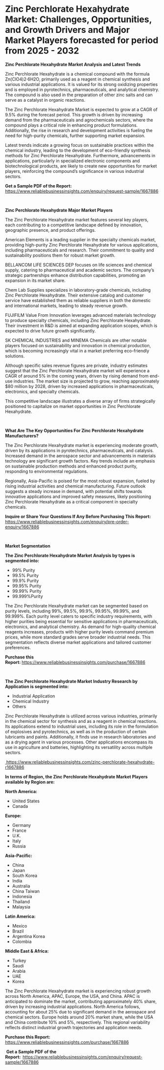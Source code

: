 <p><h1>Zinc Perchlorate Hexahydrate Market: Challenges, Opportunities, and Growth Drivers and Major Market Players forecasted for period from 2025 - 2032</h1></p><p><strong>Zinc Perchlorate Hexahydrate Market Analysis and Latest Trends</strong></p>
<p><p>Zinc Perchlorate Hexahydrate is a chemical compound with the formula Zn(ClO4)2·6H2O, primarily used as a reagent in chemical synthesis and various industrial applications. It is valued for its strong oxidizing properties and is employed in pyrotechnics, pharmaceuticals, and analytical chemistry. The compound is also used in the preparation of other zinc salts and can serve as a catalyst in organic reactions.</p><p>The Zinc Perchlorate Hexahydrate Market is expected to grow at a CAGR of 9.5% during the forecast period. This growth is driven by increasing demand from the pharmaceuticals and agrochemicals sectors, where the compound plays a critical role in enhancing product formulations. Additionally, the rise in research and development activities is fueling the need for high-purity chemicals, further supporting market expansion.</p><p>Latest trends indicate a growing focus on sustainable practices within the chemical industry, leading to the development of eco-friendly synthesis methods for Zinc Perchlorate Hexahydrate. Furthermore, advancements in applications, particularly in specialized electronic components and biotechnological products, are likely to create new opportunities for market players, reinforcing the compound’s significance in various industrial sectors.</p></p>
<p><strong>Get a Sample PDF of the Report:&nbsp;</strong> <a href="https://www.reliablebusinessinsights.com/enquiry/request-sample/1667886?utm_campaign=100&utm_medium=2&utm_source=Github&utm_content=ia&utm_term=18042025&utm_id=zinc-perchlorate-hexahydrate">https://www.reliablebusinessinsights.com/enquiry/request-sample/1667886</a></p>
<p>&nbsp;</p>
<p><strong>Zinc Perchlorate Hexahydrate Major Market Players</strong></p>
<p><p>The Zinc Perchlorate Hexahydrate market features several key players, each contributing to a competitive landscape defined by innovation, geographic presence, and product offerings. </p><p>American Elements is a leading supplier in the specialty chemicals market, providing high-purity Zinc Perchlorate Hexahydrate for various applications, including pharmaceuticals and research. Their commitment to quality and sustainability positions them for robust market growth. </p><p>BELLANCOM LIFE SCIENCES DEP focuses on life sciences and chemical supply, catering to pharmaceutical and academic sectors. The company’s strategic partnerships enhance distribution capabilities, promoting an expansion in its market share.</p><p>Chem Lab Supplies specializes in laboratory-grade chemicals, including Zinc Perchlorate Hexahydrate. Their extensive catalog and customer service have established them as reliable suppliers in both the domestic and international markets, leading to steady revenue growth.</p><p>FUJIFILM Value From Innovation leverages advanced materials technology to produce specialty chemicals, including Zinc Perchlorate Hexahydrate. Their investment in R&D is aimed at expanding application scopes, which is expected to drive future growth significantly.</p><p>SK CHEMICAL INDUSTRIES and MINEMA Chemicals are other notable players focused on sustainability and innovation in chemical production, which is becoming increasingly vital in a market preferring eco-friendly solutions.</p><p>Although specific sales revenue figures are private, industry estimates suggest that the Zinc Perchlorate Hexahydrate market will experience a CAGR of around 5% in the coming years, driven by rising demand from end-use industries. The market size is projected to grow, reaching approximately $80 million by 2028, driven by increased applications in pharmaceuticals, electronics, and specialty chemicals. </p><p>This competitive landscape illustrates a diverse array of firms strategically positioned to capitalize on market opportunities in Zinc Perchlorate Hexahydrate.</p></p>
<p>&nbsp;</p>
<p><strong>What Are The Key Opportunities For Zinc Perchlorate Hexahydrate Manufacturers?</strong></p>
<p><p>The Zinc Perchlorate Hexahydrate market is experiencing moderate growth, driven by its applications in pyrotechnics, pharmaceuticals, and catalysis. Increased demand in the aerospace sector and advancements in materials technology are significant growth factors. Key trends include an emphasis on sustainable production methods and enhanced product purity, responding to environmental regulations. </p><p>Regionally, Asia-Pacific is poised for the most robust expansion, fueled by rising industrial activities and chemical manufacturing. Future outlook suggests a steady increase in demand, with potential shifts towards innovative applications and improved safety measures, likely positioning Zinc Perchlorate Hexahydrate as a critical component in specialty chemicals.</p></p>
<p><strong>Inquire or Share Your Questions If Any Before Purchasing This Report:</strong> <a href="https://www.reliablebusinessinsights.com/enquiry/pre-order-enquiry/1667886?utm_campaign=100&utm_medium=2&utm_source=Github&utm_content=ia&utm_term=18042025&utm_id=zinc-perchlorate-hexahydrate">https://www.reliablebusinessinsights.com/enquiry/pre-order-enquiry/1667886</a></p>
<p>&nbsp;</p>
<p><strong>Market Segmentation</strong></p>
<p><strong>The Zinc Perchlorate Hexahydrate Market Analysis by types is segmented into:</strong></p>
<p><ul><li>99% Purity</li><li>99.5% Purity</li><li>99.9% Purity</li><li>99.95% Purity</li><li>99.99% Purity</li><li>99.999%Purity</li></ul></p>
<p><p>The Zinc Perchlorate Hexahydrate market can be segmented based on purity levels, including 99%, 99.5%, 99.9%, 99.95%, 99.99%, and 99.999%. Each purity level caters to specific industry requirements, with higher purities being essential for sensitive applications in pharmaceuticals, electronics, and analytical chemistry. As demand for high-quality chemical reagents increases, products with higher purity levels command premium prices, while more standard grades serve broader industrial needs. This segmentation reflects diverse market applications and tailored customer preferences.</p></p>
<p><strong>Purchase this Report:&nbsp;</strong><a href="https://www.reliablebusinessinsights.com/purchase/1667886?utm_campaign=100&utm_medium=2&utm_source=Github&utm_content=ia&utm_term=18042025&utm_id=zinc-perchlorate-hexahydrate">https://www.reliablebusinessinsights.com/purchase/1667886</a></p>
<p>&nbsp;</p>
<p><strong>The Zinc Perchlorate Hexahydrate Market Industry Research by Application is segmented into:</strong></p>
<p><ul><li>Industrial Application</li><li>Chemical Industry</li><li>Others</li></ul></p>
<p><p>Zinc Perchlorate Hexahydrate is utilized across various industries, primarily in the chemical sector for synthesis and as a reagent in chemical reactions. Its applications extend to industrial uses, including its role in the formulation of explosives and pyrotechnics, as well as in the production of certain lubricants and paints. Additionally, it finds use in research laboratories and as a drying agent in various processes. Other applications encompass its use in agriculture and batteries, highlighting its versatility across multiple sectors.</p></p>
<p><a href="https://www.reliablebusinessinsights.com/zinc-perchlorate-hexahydrate-r1667886?utm_campaign=100&utm_medium=2&utm_source=Github&utm_content=ia&utm_term=18042025&utm_id=zinc-perchlorate-hexahydrate">&nbsp;https://www.reliablebusinessinsights.com/zinc-perchlorate-hexahydrate-r1667886</a></p>
<p><strong>In terms of Region, the Zinc Perchlorate Hexahydrate Market Players available by Region are:</strong></p>
<p>
    <p> <strong> North America: </strong>
        <ul>
            <li>United States</li>
            <li>Canada</li>
        </ul>
        </p> 
    <p> <strong> Europe: </strong>
        <ul>
            <li>Germany</li>
            <li>France</li>
            <li>U.K.</li>
            <li>Italy</li>
            <li>Russia</li>
        </ul>
        </p> 
    <p> <strong> Asia-Pacific: </strong>
        <ul>
            <li>China</li>
            <li>Japan</li>
            <li>South Korea</li>
            <li>India</li>
            <li>Australia</li>
            <li>China Taiwan</li>
            <li>Indonesia</li>
            <li>Thailand</li>
            <li>Malaysia</li>
        </ul>
        </p> 
    <p> <strong> Latin America: </strong>
        <ul>
            <li>Mexico</li>
            <li>Brazil</li>
            <li>Argentina Korea</li>
            <li>Colombia</li>
        </ul>
        </p> 
    <p> <strong> Middle East & Africa: </strong>
        <ul>
            <li>Turkey</li>
            <li>Saudi</li>
            <li>Arabia</li>
            <li>UAE</li>
            <li>Korea</li>
        </ul>
    </p>
    </p>
<p><p>The Zinc Perchlorate Hexahydrate market is experiencing robust growth across North America, APAC, Europe, the USA, and China. APAC is anticipated to dominate the market, contributing approximately 40% share, driven by increasing industrial applications. North America follows, accounting for about 25% due to significant demand in the aerospace and chemical sectors. Europe holds around 20% market share, while the USA and China contribute 10% and 5%, respectively. This regional variability reflects distinct industrial growth trajectories and application needs.</p></p>
<p><strong>Purchase this Report: </strong><a href="https://www.reliablebusinessinsights.com/purchase/1667886?utm_campaign=100&utm_medium=2&utm_source=Github&utm_content=ia&utm_term=18042025&utm_id=zinc-perchlorate-hexahydrate">https://www.reliablebusinessinsights.com/purchase/1667886</a></p>
<p>&nbsp;<strong>Get a Sample PDF of the Report:&nbsp;&nbsp;</strong><a href="https://www.reliablebusinessinsights.com/enquiry/request-sample/1667886?utm_campaign=100&utm_medium=2&utm_source=Github&utm_content=ia&utm_term=18042025&utm_id=zinc-perchlorate-hexahydrate">https://www.reliablebusinessinsights.com/enquiry/request-sample/1667886</a></p>
<p><strong></strong></p>
<p><p></p><p></p><p></p></p>